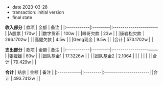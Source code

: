 * date
2023-03-28
* transaction: initial version
* final state

**收入部分**
|   款项    | 金额     | 备注                    |
|:------------|:---------|:-----------------------|
|A股票         | 170w    |                       |
|数字货币         | 100w      |  |
|峰哥欠款         | 23w      |  |
|康岩松欠款         | 266.1702w  |  |
|高健欠款         | 4.5w  |  |
|Geng现金             | 9.5w        |  |
|合计         | 573.1702w |                        |

**支出部分**
|   款项    | 金额     | 备注                    |
|:------------|:---------|:-----------------------|
|张媛媛         | 60w      |  |
|团队基金1       | 17.3226w | | |
|团队基金2       | 2.1064 | | |
|             |          |  |
|合计         | 79.429w |                        |


**合计**
|   结余    | 金额     | 备注                    |
|:------------|:---------|:-----------------------|
|合计         | 493.7412w    |                       |

